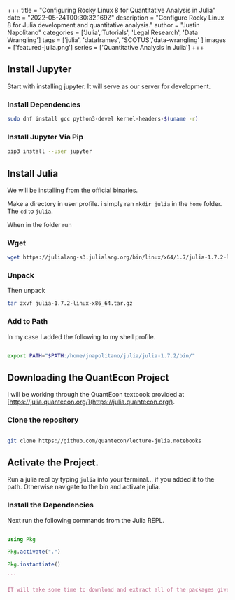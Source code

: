 +++
title =  "Configuring Rocky Linux 8 for Quantitative Analysis in Julia"
date = "2022-05-24T00:30:32.169Z"
description = "Configure Rocky Linux 8 for Julia development and quantitative analysis."
author = "Justin Napolitano"
categories = ['Julia','Tutorials', 'Legal Research', 'Data Wrangling']
tags = ['julia', 'dataframes', 'SCOTUS','data-wrangling' ]
images = ['featured-julia.png']
series = ['Quantitative Analysis in Julia']
+++

## Install Jupyter

Start with installing jupyter.  It will serve as our server for development.  

### Install Dependencies

```bash
sudo dnf install gcc python3-devel kernel-headers-$(uname -r)
```

### Install Jupyter Via Pip

```bash
pip3 install --user jupyter
```

## Install Julia

We will be installing from the official binaries.  

Make a directory in user profile.  i simply ran `mkdir julia` in the `home` folder.  The `cd` to `julia`.  

When in the folder run 

### Wget 

```bash
wget https://julialang-s3.julialang.org/bin/linux/x64/1.7/julia-1.7.2-linux-x86_64.tar.gz

```

### Unpack
Then unpack 

``` bash
tar zxvf julia-1.7.2-linux-x86_64.tar.gz
```


### Add to Path

In my case I added the following to my shell profile.  

```bash

export PATH="$PATH:/home/jnapolitano/julia/julia-1.7.2/bin/"

```

##  Downloading the QuantEcon Project

I will be working through the QuantEcon textbook provided at [https://julia.quantecon.org/](https://julia.quantecon.org/).

### Clone the repository 

``` bash

git clone https://github.com/quantecon/lecture-julia.notebooks

```

## Activate the Project.

Run a julia repl by typing `julia` into your terminal... if you added it to the path.  Otherwise navigate to the bin and activate julia.  



### Install the Dependencies

Next run the following commands from the Julia REPL.  



````julia

using Pkg

Pkg.activate(".")

Pkg.instantiate()

```

IT will take some time to download and extract all of the packages give it time.  


